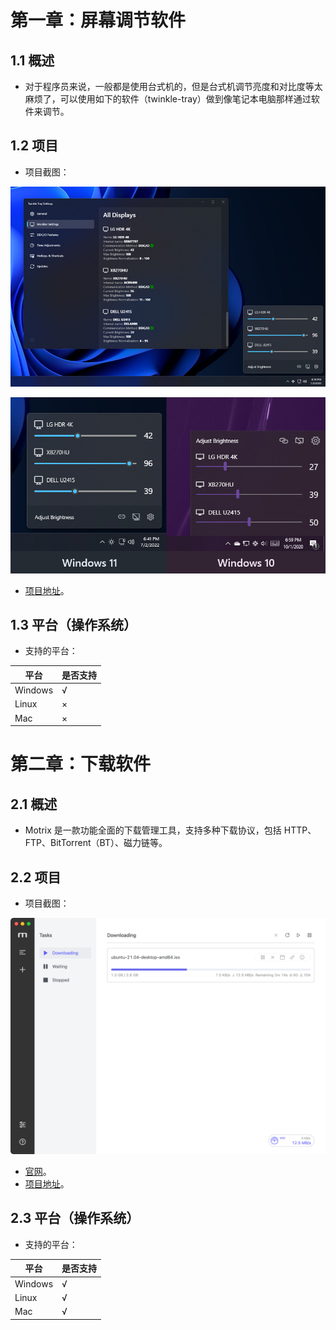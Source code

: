 # 第一章：屏幕调节软件

## 1.1 概述

* 对于程序员来说，一般都是使用台式机的，但是台式机调节亮度和对比度等太麻烦了，可以使用如下的软件（twinkle-tray）做到像笔记本电脑那样通过软件来调节。

## 1.2 项目

* 项目截图：

![](./assets/1.jpg)

![](./assets/2.jpg)

* [项目地址](https://github.com/xanderfrangos/twinkle-tray)。

## 1.3 平台（操作系统）

* 支持的平台：

| 平台    | 是否支持 |
| ------- | -------- |
| Windows | √        |
| Linux   | ×        |
| Mac     | ×        |



# 第二章：下载软件

## 2.1 概述

* Motrix 是一款功能全面的下载管理工具，支持多种下载协议，包括 HTTP、FTP、BitTorrent（BT）、磁力链等。

## 2.2 项目

* 项目截图：

![](./assets/3.png)

* [官网](https://motrix.app/)。
* [项目地址](https://github.com/agalwood/Motrix)。

## 2.3 平台（操作系统）

* 支持的平台：

| 平台    | 是否支持 |
| ------- | -------- |
| Windows | √        |
| Linux   | √        |
| Mac     | √        |

